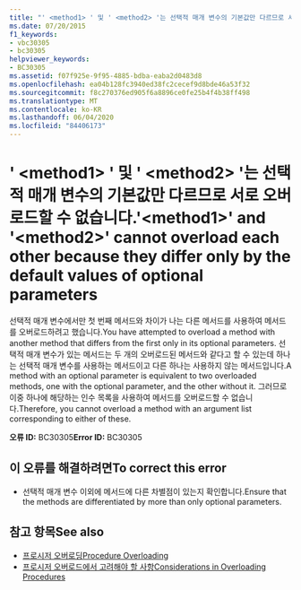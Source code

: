 ```yaml
---
title: "' <method1> ' 및 ' <method2> '는 선택적 매개 변수의 기본값만 다르므로 서로 오버 로드할 수 없습니다."
ms.date: 07/20/2015
f1_keywords:
- vbc30305
- bc30305
helpviewer_keywords:
- BC30305
ms.assetid: f07f925e-9f95-4885-bdba-eaba2d0483d8
ms.openlocfilehash: ea04b128fc3940ed38fc2cecef9d8bde46a53f32
ms.sourcegitcommit: f8c270376ed905f6a8896ce0fe25b4f4b38ff498
ms.translationtype: MT
ms.contentlocale: ko-KR
ms.lasthandoff: 06/04/2020
ms.locfileid: "84406173"
---
```

# <a name="method1-and-method2-cannot-overload-each-other-because-they-differ-only-by-the-default-values-of-optional-parameters"></a><span data-ttu-id="7bf4f-102">' \<method1> ' 및 ' \<method2> '는 선택적 매개 변수의 기본값만 다르므로 서로 오버 로드할 수 없습니다.</span><span class="sxs-lookup"><span data-stu-id="7bf4f-102">'\<method1>' and '\<method2>' cannot overload each other because they differ only by the default values of optional parameters</span></span>
<span data-ttu-id="7bf4f-103">선택적 매개 변수에서만 첫 번째 메서드와 차이가 나는 다른 메서드를 사용하여 메서드를 오버로드하려고 했습니다.</span><span class="sxs-lookup"><span data-stu-id="7bf4f-103">You have attempted to overload a method with another method that differs from the first only in its optional parameters.</span></span> <span data-ttu-id="7bf4f-104">선택적 매개 변수가 있는 메서드는 두 개의 오버로드된 메서드와 같다고 할 수 있는데 하나는 선택적 매개 변수를 사용하는 메서드이고 다른 하나는 사용하지 않는 메서드입니다.</span><span class="sxs-lookup"><span data-stu-id="7bf4f-104">A method with an optional parameter is equivalent to two overloaded methods, one with the optional parameter, and the other without it.</span></span> <span data-ttu-id="7bf4f-105">그러므로 이중 하나에 해당하는 인수 목록을 사용하여 메서드를 오버로드할 수 없습니다.</span><span class="sxs-lookup"><span data-stu-id="7bf4f-105">Therefore, you cannot overload a method with an argument list corresponding to either of these.</span></span>  
  
 <span data-ttu-id="7bf4f-106">**오류 ID:** BC30305</span><span class="sxs-lookup"><span data-stu-id="7bf4f-106">**Error ID:** BC30305</span></span>  
  
## <a name="to-correct-this-error"></a><span data-ttu-id="7bf4f-107">이 오류를 해결하려면</span><span class="sxs-lookup"><span data-stu-id="7bf4f-107">To correct this error</span></span>  
  
- <span data-ttu-id="7bf4f-108">선택적 매개 변수 이외에 메서드에 다른 차별점이 있는지 확인합니다.</span><span class="sxs-lookup"><span data-stu-id="7bf4f-108">Ensure that the methods are differentiated by more than only optional parameters.</span></span>  
  
## <a name="see-also"></a><span data-ttu-id="7bf4f-109">참고 항목</span><span class="sxs-lookup"><span data-stu-id="7bf4f-109">See also</span></span>

- [<span data-ttu-id="7bf4f-110">프로시저 오버로딩</span><span class="sxs-lookup"><span data-stu-id="7bf4f-110">Procedure Overloading</span></span>](../programming-guide/language-features/procedures/procedure-overloading.md)
- [<span data-ttu-id="7bf4f-111">프로시저 오버로드에서 고려해야 할 사항</span><span class="sxs-lookup"><span data-stu-id="7bf4f-111">Considerations in Overloading Procedures</span></span>](../programming-guide/language-features/procedures/considerations-in-overloading-procedures.md)
